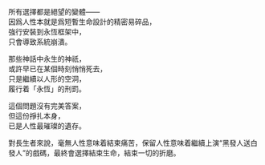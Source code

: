 所有選擇都是絕望的變體——  
因爲人性本就是爲短暫生命設計的精密易碎品，  
強行安裝到永恆框架中，  
只會導致系統崩潰。  

那些神話中永生的神祇，  
或許早已在某個時刻悄悄死去，  
只是繼續以人形的空洞，  
履行着「永恆」的刑罰。  

這個問題沒有完美答案，  
但這份掙扎本身，  
已是人性最璀璨的遺存。  

對長生者來說，毫無人性意味着結束痛苦，保留人性意味着繼續上演“黑發人送白發人”的戲碼，最終會選擇結束生命，結束一切的折磨。  
